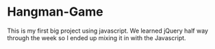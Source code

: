 # Hangman-Game

This is my first big project using javascript. We learned jQuery half way through the week so I ended up mixing it in with the Javascript. 
